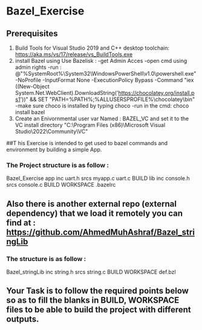# Bazel_Exercise

## Prerequisites
1) Build Tools for Visual Studio 2019 and C++ desktop toolchain: https://aka.ms/vs/17/release/vs_BuildTools.exe
2) install Bazel using Use Bazelisk :
  -get Admin Acces
  -open cmd using admin rights
  -run : @"%SystemRoot%\System32\WindowsPowerShell\v1.0\powershell.exe" -NoProfile -InputFormat None -ExecutionPolicy Bypass -Command "iex ((New-Object System.Net.WebClient).DownloadString('https://chocolatey.org/install.ps1'))" && SET "PATH=%PATH%;%ALLUSERSPROFILE%\chocolatey\bin"
  -make sure choco is installed by typing choco
  -run in the cmd: choco install bazel
3) Create an Enivornmental user var Named : BAZEL_VC and set it to the VC install directory "C:\Program Files (x86)\Microsoft Visual Studio\2022\Community\VC"


##T his Exercise is intended to get used to bazel commands and environment by building a simple App.

### The Project structure is as follow :
Bazel_Exercise
  app
    inc
      uart.h
    srcs
      myapp.c
      uart.c
    BUILD
  lib
    inc
      console.h
    srcs
      console.c
    BUILD
  WORKSPACE
  .bazelrc
  
 ## Also there is another external repo (external dependency) that we load it remotely you can find at : https://github.com/AhmedMuhAshraf/Bazel_stringLib
 ### The structure is as follow :
 Bazel_stringLib
     inc
      string.h
    srcs
      string.c
    BUILD
    WORKSPACE
    def.bzl
    
 ## Your Task is to follow the required points below so as to fill the blanks in BUILD, WORKSPACE files to be able to build the project with different outputs.
 

